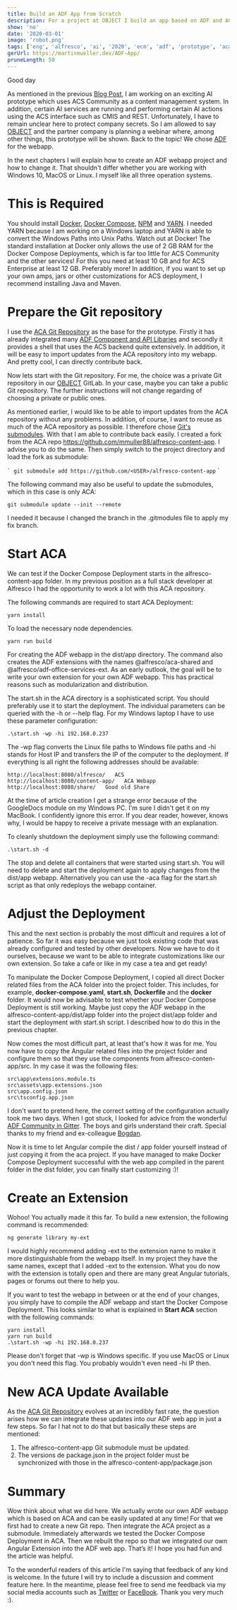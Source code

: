 ```yaml
---
title: Build an ADF App from Scratch
description: For a project at OBJECT I build an app based on ADF and ACA
show: 'no'
date: '2020-03-01'
image: 'robot.png'
tags: ['eng', 'alfresco', 'ai', '2020', 'ecm', 'adf', 'prototype', 'aca', 'object']
gerUrl: https://martinmueller.dev/ADF-App/
pruneLength: 50
---
```


Good day

As mentioned in the previous [Blog Post](https://martinmueller.dev/First-Week-Object/), I am working on an exciting AI prototype which uses ACS Community as a content management system. In addition, certain AI services are running and performing certain AI actions using the ACS interface such as CMIS and REST. Unfortunately, I have to remain unclear here to protect company secrets. So I am allowed to say [OBJECT](https://www.object.ch) and the partner company is planning a webinar where, among other things, this prototype will be shown. Back to the topic! We chose [ADF](https://www.alfresco.com/ecm-software/application-development-framework) for the webapp.

In the next chapters I will explain how to create an ADF webapp project and how to change it. That shouldn't differ whether you are working with Windows 10, MacOS or Linux. I myself like all three operation systems.

# This is Required

You should install [Docker](https://docs.docker.com/install/), [Docker Compose](https://docs.docker.com/compose/install/), [NPM](https://www.npmjs.com/get-npm) and [YARN](https://yarnpkg.com/lang/en/docs/install/). I needed YARN because I am working on a Windows laptop and YARN is able to convert the Windows Paths into Unix Paths. Watch out at Docker! The standard installation at Docker only allows the use of 2 GB RAM for the Docker Compose Deployments, which is far too little for ACS Community and the other services! For this you need at least 10 GB and for ACS Enterprise at least 12 GB. Preferably more! In addition, if you want to set up your own amps, jars or other customizations for ACS deployment, I recommend installing Java and Maven.

# Prepare the Git repository

I use the [ACA Git Repository](https://github.com/Alfresco/alfresco-content-app) as the base for the prototype. Firstly it has already integrated many [ADF Component and API Libaries](https://github.com/Alfresco/alfresco-ng2-components) and secondly it provides a shell that uses the ACS backend quite extensively. In addition, it will be easy to import updates from the ACA repository into my webapp. And pretty cool, I can directly contribute back.

Now lets start with the Git repository. For me, the choice was a private Git repository in our [OBJECT](https://www.object.ch) GitLab. In your case, maybe you can take a public Git repository. The further instructions will not change regarding of choosing a private or public ones.

As mentioned earlier, I would like to be able to import updates from the ACA repository without any problems. In addition, of course, I want to reuse as much of the ACA repository as possible. I therefore chose [Git's submodules](https://git-scm.com/docs/git-submodule). With that I am able to contribute back easily. I created a fork from the ACA repo https://github.com/mmuller88/alfresco-content-app. I advise you to do the same. Then simply switch to the project directory and load the fork as submodule:

`` `
git submodule add https://github.com/<USER>/alfresco-content-app
`` `

The following command may also be useful to update the submodules, which in this case is only ACA:

```
git submodule update --init --remote
```

I needed it because I changed the branch in the .gitmodules file to apply my fix branch.

# Start ACA

We can test if the Docker Compose Deployment starts in the alfresco-content-app folder. In my previous position as a full stack developer at Alfresco I had the opportunity to work a lot with this ACA repository.

The following commands are required to start ACA Deployment:

```
yarn install
```

To load the necessary node dependencies.

```
yarn run build
```

For creating the ADF webapp in the dist/app directory. The command also creates the ADF extensions with the names @alfresco/aca-shared and @alfresco/adf-office-services-ext. As an early outlook, the goal will be to write your own extension for your own ADF webapp. This has practical reasons such as modularization and distribution.

The start.sh in the ACA directory is a sophisticated script. You should preferably use it to start the deployment. The individual parameters can be queried with the -h or --help flag. For my Windows laptop I have to use these parameter configuration:

```
.\start.sh -wp -hi 192.168.0.237
```

The -wp flag converts the Linux file paths to Windows file paths and -hi stands for Host IP and transfers the IP of the computer to the deployment. If everything is all right the following addresses should be available:

```
http://localhost:8080/alfresco/   ACS
http://localhost:8080/content-app/   ACA Webapp
http://localhost:8080/share/   Good old Share
```

At the time of article creation I get a strange error because of the GoogleDocs module on my Windows PC. I'm sure I didn't get it on my MacBook. I confidently ignore this error. If you dear reader, however, knows why, I would be happy to receive a private message with an explanation.

To cleanly shutdown the deployment simply use the following command:

```
.\start.sh -d
```

The stop and delete all containers that were started using start.sh. You will need to delete and start the deployment again to apply changes from the dist/app webapp. Alternatively you can use the -aca flag for the start.sh script as that only redeploys the webapp container.

# Adjust the Deployment

This and the next section is probably the most difficult and requires a lot of patience. So far it was easy because we just took existing code that was already configured and tested by other developers. Now we have to do it ourselves, because we want to be able to integrate customizations like our own extension. So take a cafe or like in my case a tea and get ready!

To manipulate the Docker Compose Deployment, I copied all direct Docker related files from the ACA folder into the project folder. This includes, for example, **docker-compose.yaml**, **start.sh**, **Dockerfile** and the **docker** folder. It would now be advisable to test whether your Docker Compose Deployment is still working. Maybe just copy the ADF webapp in the alfresco-content-app/dist/app folder into the project dist/app folder and start the deployment with start.sh script. I described how to do this in the previous chapter.

Now comes the most difficult part, at least that's how it was for me. You now have to copy the Angular related files into the project folder and configure them so that they use the components from alfresco-conten-app/src. In my case it was the following files:

```
src\app\extensions.module.ts
src\assets\app.extensions.json
src\app.config.json
src\tsconfig.app.json
```

I don't want to pretend here, the correct setting of the configuration actually took me two days. When I got stuck, I looked for advice from the wonderful [ADF Community in Gitter](https://gitter.im/Alfresco/content-app). The boys and girls understand their craft. Special thanks to my friend and ex-colleague [Bogdan](https://twitter.com/pionnegru).

Now it is time to let Angular compile the dist / app folder yourself instead of just copying it from the aca project. If you have managed to make Docker Compose Deployment successful with the web app compiled in the parent folder in the dist folder, you can finally start customizing :)!

# Create an Extension

Wohoo! You actually made it this far. To build a new extension, the following command is recommended:

```
ng generate library my-ext
```

I would highly recommend adding -ext to the extension name to make it more distinguishable from the webapp itself. In my project they have the same names, except that I added -ext to the extension. What you do now with the extension is totally open and there are many great Angular tutorials, pages or forums out there to help you.

If you want to test the webapp in between or at the end of your changes, you simply have to compile the ADF webapp and start the Docker Compose Deployment. This looks similar to what is explained in **Start ACA** section with the following commands:

```
yarn install
yarn run build
.\start.sh -wp -hi 192.168.0.237
```

Please don't forget that -wp is Windows specific. If you use MacOS or Linux you don't need this flag. You probably wouldn't even need -hi IP then.

# New ACA Update Available

As the [ACA Git Repository](https://github.com/Alfresco/alfresco-content-app) evolves at an incredibly fast rate, the question arises how we can integrate these updates into our ADF web app in just a few steps. So far I hat not to do that but basically these steps are mentioned:

1) The alfresco-content-app Git submodule must be updated.
2) The versions de package.json in the project folder must be synchronized with those in the alfresco-content-app/package.json

# Summary

Wow think about what we did here. We actually wrote our own ADF webapp which is based on ACA and can be easily updated at any time! For that we first had to create a new Git repo. Then integrate the ACA project as a submodule. Immediately afterwards we tested the Docker Compose Deployment in ACA. Then we rebuilt the repo so that we integrated our own Angular Extension into the ADF web app. That’s it! I hope you had fun and the article was helpful.

To the wonderful readers of this article I'm saying that feedback of any kind is welcome. In the future I will try to include a discussion and comment feature here. In the meantime, please feel free to send me feedback via my social media accounts such as [Twitter](https://twitter.com/MartinMueller_) or [FaceBook](https://www.facebook.com/martin.muller.10485). Thank you very much :).